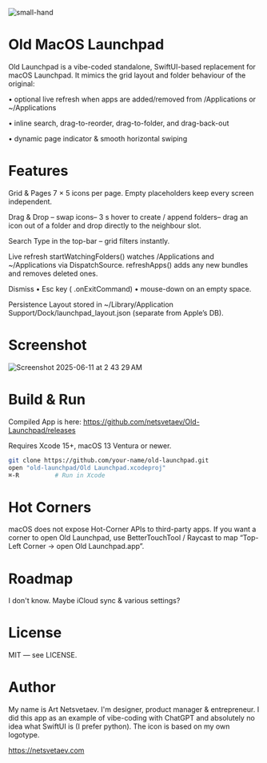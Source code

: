 ![small-hand](https://github.com/user-attachments/assets/5a715349-5ae4-4f0e-8f05-ee0287241da9)

# Old MacOS Launchpad
Old Launchpad is a vibe-coded standalone, SwiftUI-based replacement for macOS Launchpad.
It mimics the grid layout and folder behaviour of the original:

•	optional live refresh when apps are added/removed from /Applications or ~/Applications

•	inline search, drag-to-reorder, drag-to-folder, and drag-back-out

•	dynamic page indicator & smooth horizontal swiping

# Features
Grid & Pages
7 × 5 icons per page.  Empty placeholders keep every screen independent.

Drag & Drop
– swap icons– 3 s hover to create / append folders– drag an icon out of a folder and drop directly to the neighbour slot.

Search
Type in the top-bar – grid filters instantly.

Live refresh
startWatchingFolders() watches /Applications and ~/Applications via DispatchSource. refreshApps() adds any new bundles and removes deleted ones.

Dismiss
• Esc key ( .onExitCommand)  • mouse-down on an empty space.

Persistence
Layout stored in ~/Library/Application Support/Dock/launchpad_layout.json (separate from Apple’s DB).

# Screenshot
![Screenshot 2025-06-11 at 2 43 29 AM](https://github.com/user-attachments/assets/cb871d10-252a-44a6-87f7-6a96d0b60190)

# Build & Run

Compiled App is here: https://github.com/netsvetaev/Old-Launchpad/releases

Requires Xcode 15+, macOS 13 Ventura or newer.

```bash
git clone https://github.com/your-name/old-launchpad.git
open "old-launchpad/Old Launchpad.xcodeproj"
⌘-R          # Run in Xcode
```

# Hot Corners
macOS does not expose Hot-Corner APIs to third-party apps.
If you want a corner to open Old Launchpad, use BetterTouchTool / Raycast to map “Top-Left Corner → open Old Launchpad.app”.

# Roadmap
I don't know. Maybe iCloud sync & various settings?

# License
MIT — see LICENSE.

# Author
My name is Art Netsvetaev. I'm designer, product manager & entrepreneur.
I did this app as an example of vibe-coding with ChatGPT and absolutely no idea what SwiftUI is (I prefer python).
The icon is based on my own logotype.

https://netsvetaev.com
